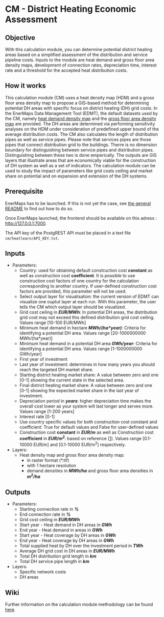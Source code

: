 # CM - District Heating Economic Assessment

## Objective
With this calculation module, you can determine potential district heating areas based on a simplified assessment of the distribution and service pipeline costs. Inputs to the module are heat demand and gross floor area density maps, development of connection rates, depreciation time, interest rate and a threshold for the accepted heat distribution costs.

## How it works

This calculation module (CM) uses a heat density map (HDM) and a gross floor area density map to propose a GIS-based method for determining potential DH areas with specific focus on district heating (DH) grid costs. In the EnerMaps Data Management Tool (EDMT), the default datasets used by the CM, namely [heat demand density map](https://gitlab.com/hotmaps/heat/heat_tot_curr_density) and the [gross floor area density map](https://gitlab.com/hotmaps/gfa_tot_curr_density) are provided.
The DH areas are determined via performing sensitivity analyses on the HDM under consideration of predefined upper bound of the average distribution costs. The CM also calculates the length of distribution pipes as well as service pipes. Please note that services pipes are those pipes that connect distribution grid to the buildings. Therre is no dimension boundary for distinguishing between service pipes and distribution pipes. Distinguishing between these two is done emperically. The outputs are GIS layers that illustrate areas that are economically viable for the construction of DH system as well as a set of indicators. The calculation module can be used to study the impact of parameters like grid costs ceiling and market share on potential and on expansion and extension of the DH systems.


## Prerequisite

EnerMaps has to be launched.
If this is not yet the case, see [the general README](../../README.md) to find out how to do so.

Once EnerMaps launched, the frontend should be available on this adress : http://127.0.0.1:7000.

The API key of the PostgREST API must be placed in a text file `cm/heatlearn/API_KEY.txt`.

## Inputs

- Parameters:
  - Country: used for obtaining default construction cost **constant** as well as construction cost **coefficient**. It is possible to use construction cost factors of one country for the calculation corresponding to another country. If user-defined construction cost factors are provided, this parameter will not be used.
  - Select output layer for visualisation: the current version of EDMT can visualize one ouptut layer at each run. With this parameter, the user tells the CM which output layer should be visualized.
  - Grid cost ceiling in _**EUR/MWh**_: In potential DH areas, the distribution grid cost may not exceed this defined distribution grid cost ceiling. Values range [10-100 EUR/MWh]
  - Minimum heat demand in hectare _**MWh/(ha*year)**_: Criteria for identifying a potential DH area. Values range [20-1000000000 MWh/(ha*year)]
  - Minimum heat demand in a potential DH area _**GWh/year**_: Criteria for identifying a potential DH area. Values range [1-1000000000 GWh/year]
  - First year of investment
  - Last year of investment: determines in how many years you should reach the targeted DH market share.
  - Starting district heating market share: A value between zero and one [0-1] showing the current state in the selected area.
  - Final district heating market share: A value between zero and one [0-1] showing the expected market share in the last year of investment.
  - Depreciation period in _**years**_: higher depreciation time makes the overall cost lower as your system will last longer and serves more. Values range [1-200 years]
  - Interest rate [0-1]
  - Use country specific values for both construction cost constant and coefficient: True for default values and False for user-defined values
  - Construction cost **constant** in _**EUR/m**_ as well as Construction cost **coefficient** in _**EUR/m<sup>2</sup>**_: based on reference [[1](#references)]. Values range [0.1-10000 EUR/m] and [0.1-10000 EUR/m<sup>2</sup>] respectively.
- Layers:
  - Heat density map and gross floor area density map:
    - in raster format (\*.tif)
    - with 1 hectare resolution
    - demand densities in _**MWh/ha**_ and gross floor area densities in _**m<sup>2</sup>/ha**_

## Outputs

- Parameters:
  - Starting connection rate in _**%**_
  - End connection rate in _**%**_
  - Grid cost ceiling in _**EUR/MWh**_
  - Start year - Heat demand in DH areas in _**GWh**_
  - End year - Heat demand in areas in _**GWh**_
  - Start year - Heat coverage by DH areas in _**GWh**_
  - End year - Heat coverage by DH areas in _**GWh**_
  - Total supplied heat by DH over the investment period in _**TWh**_
  - Average DH grid cost in DH areas in _**EUR/MWh**_
  - Total DH distribution grid length in _**km**_
  - Total DH service pipe length in _**km**_
- Layers:
  - Specific network costs
  - DH areas 


## Wiki

Further information on the calculation module methodology can be found [here](https://enermaps-wiki.herokuapp.com/en/DH-economic-assessment.md).